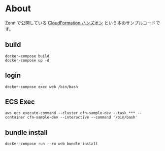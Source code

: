 # About

Zenn で公開している [CloudFormation ハンズオン](https://zenn.dev/hukurouo/books/cfn-hands-on) という本のサンプルコードです。

## build
~~~
docker-compose build
docker-compose up -d
~~~

## login
~~~
docker-compose exec web /bin/bash
~~~

## ECS Exec
~~~
aws ecs execute-command --cluster cfn-sample-dev --task *** --container cfn-sample-dev --interactive --command '/bin/bash'
~~~

## bundle install
~~~
docker-compose run --rm web bundle install
~~~